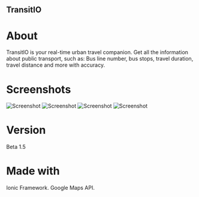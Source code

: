 ## TransitIO
# About
TransitIO is your real-time urban travel companion.
Get all the information about public transport, such as: Bus line number, bus stops, travel duration, travel distance and more with accuracy.

# Screenshots
![Screenshot](screenshots/screenshot_1.png)
![Screenshot](screenshots/screenshot_2.png)
![Screenshot](screenshots/screenshot_3.png)
![Screenshot](screenshots/screenshot_4.png)

# Version
Beta 1.5

# Made with
Ionic Framework.
Google Maps API.